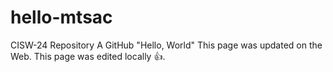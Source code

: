 # hello-mtsac
CISW-24 Repository
A GitHub "Hello, World"
This page was updated on the Web.
This page was edited locally 👍.